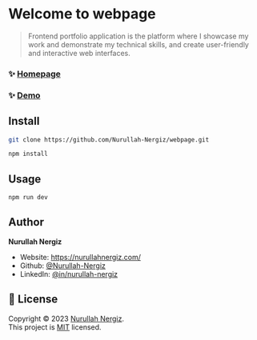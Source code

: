 # Welcome to webpage

> Frontend portfolio application is the platform where I showcase my work and demonstrate my technical skills, and create user-friendly and interactive web interfaces.

### ✨ [Homepage](https://nurullahnergiz.com/)

### ✨ [Demo](https://nurullahnergiz.com/)

## Install

```sh
git clone https://github.com/Nurullah-Nergiz/webpage.git
```

```sh
npm install
```

## Usage

```sh
npm run dev
```

## Author

**Nurullah Nergiz**

- Website: https://nurullahnergiz.com/
- Github: [@Nurullah-Nergiz](https://github.com/Nurullah-Nergiz)
- LinkedIn: [@in\/nurullah-nergiz](https://linkedin.com/in/in/nurullah-nergiz)

## 📝 License

Copyright © 2023 [Nurullah Nergiz](https://github.com/Nurullah-Nergiz).<br />
This project is [MIT](https://github.com/Nurullah-Nergiz/webpage/blob/master/LICENSE) licensed.
